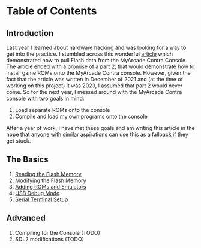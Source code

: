 # Table of Contents

## Introduction
Last year I learned about hardware hacking and was looking for a way to get into the practice. I stumbled across this wonderful [article](https://trustedsec.com/blog/hacking-the-my-arcade-contra-pocket-player-part-i) which demonstrated how to pull Flash data from the MyArcade Contra Console. The article ended with a promise of a part 2, that would demonstrate how to install game ROMs onto the MyArcade Contra console. However, given the fact that the article was written in December of 2021 and (at the time of working on this project) it was 2023, I assumed that part 2 would never come. So for the next year, I messed around with the MyArcade Contra console with two goals in mind:

1. Load separate ROMs onto the console
2. Compile and load my own programs onto the console

After a year of work, I have met these goals and am writing this article in the hope that anyone with similar aspirations can use this as a fallback if they get stuck.

## The Basics
1. [Reading the Flash Memory](ReadingFlash.md)
2. [Modifying the Flash Memory](WritingFlash.md)
3. [Adding ROMs and Emulators](AddingROMAndEmulators.md)
4. [USB Debug Mode](USBDebug.md)
5. [Serial Terminal Setup](SetupSerialTerminal.md)

## Advanced
1. Compiling for the Console (TODO)
2. SDL2 modifications (TODO)
